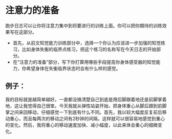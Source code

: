 # 注意力的准备

跑步日志可以让你将注意力集中到将要进行的训练上面。你可以把你期待的训练效果写在这部分。

* 首先，从前文知觉能力训练部分中，选择一个你认为应该进一步加强的知觉练习，比如身体失衡的临界点练习，把这个练习的名称写在今天日志的开始部分。
* 在“注意力的准备”部分，写下你打算用哪些手段提高你身体感受器的知觉能力，你希望身体在失衡临界状态时会有什么样的感觉。

## 例子：

我的目标就是越简单越好。一直都没搞清楚自己到底是用后脚跟着地还是前脚掌着地，这让我觉得自己很笨。今天我就从弹性站姿开始，把身体重心从脚后跟到前脚掌之间来回移动，仔细感觉一下到底有什么不同。首先，我以较大幅度反复前后移动重心，而且每两次的移动之间有2秒钟的间隔，这样就可以很容易地感觉到重心的变化。然后，我将重心的移动速度加快、减小幅度，以此来体会重心的细微变化。